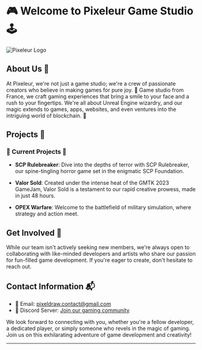 # 🎮 Welcome to Pixeleur Game Studio 🕹️

![Pixeleur Logo](https://pixeleur.fr/IMAGES/Presskit/Pixeleur/logoPixeleur_white.png)

## About Us 👾

At Pixeleur, we're not just a game studio; we're a crew of passionate creators who believe in making games for pure joy. 🚀 Game studio from France, we craft gaming experiences that bring a smile to your face and a rush to your fingertips. We're all about Unreal Engine wizardry, and our magic extends to games, apps, websites, and even ventures into the intriguing world of blockchain. 🌟

## Projects 🎯

### 🌟 Current Projects 🌟

- **SCP Rulebreaker**: Dive into the depths of terror with SCP Rulebreaker, our spine-tingling horror game set in the enigmatic SCP Foundation.

- **Valor Sold**: Created under the intense heat of the GMTK 2023 GameJam, Valor Sold is a testament to our rapid creative prowess, made in just 48 hours.

- **OPEX Warfare**: Welcome to the battlefield of military simulation, where strategy and action meet.

## Get Involved 🤝

While our team isn't actively seeking new members, we're always open to collaborating with like-minded developers and artists who share our passion for fun-filled game development. If you're eager to create, don't hesitate to reach out.

## Contact Information 📬

- 📧 Email: [pixeldraw.contact@gmail.com](mailto:pixeldraw.contact@gmail.com)
- 💬 Discord Server: [Join our gaming community](https://discord.com/invite/2pssCZR)

We look forward to connecting with you, whether you're a fellow developer, a dedicated player, or simply someone who revels in the magic of gaming. Join us on this exhilarating adventure of game development and creativity!

---
